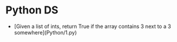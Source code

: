 # Python DS

<ul>
  <li>[Given a list of ints, return True if the array contains 3 next to a 3 somewhere](Python/1.py)</li>
</ul>

